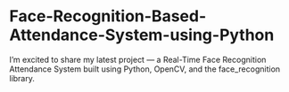 # Face-Recognition-Based-Attendance-System-using-Python
I’m excited to share my latest project — a Real-Time Face Recognition Attendance System built using Python, OpenCV, and the face_recognition library.
